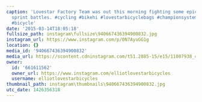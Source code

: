 ```yaml
---
caption: 'Lovestar Factory Team was out this morning fighting some epic coffee shop
  sprint battles. #cycling #bikehi #lovestarbicyclebags #championsystem #bikestyle
  #bicycle'
date: '2015-03-14T18:05:18'
fullsize_path: instagram\fullsize\940667436394900832.jpg
instagram_url: https://www.instagram.com/p/0N7AyuGG1g
location: {}
media_id: '940667436394900832'
media_url: https://scontent.cdninstagram.com/t51.2885-15/e15/11007938_402225883291124_1645256974_n.jpg?ig_cache_key=OTQwNjY3NDM2Mzk0OTAwODMy.2
owner:
  id: '661611562'
  owner_url: https://www.instagram.com/elliotlovestarbicycles
  username: elliotlovestarbicycles
thumbnail_path: instagram\thumbnails\940667436394900832.jpg
utc_date: 1426356318
---
```

